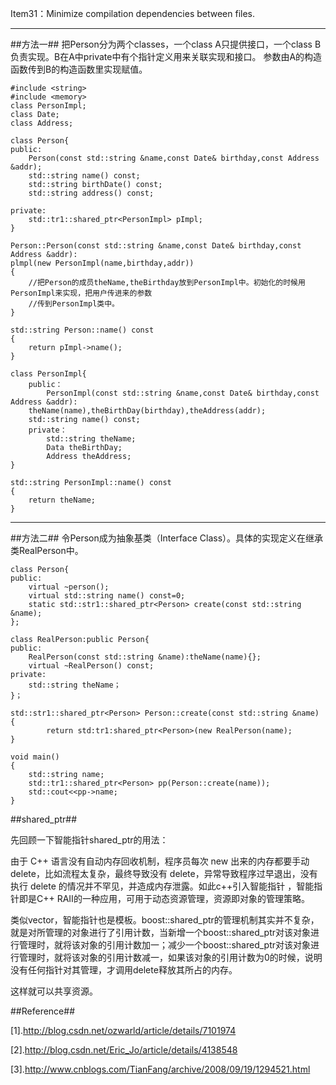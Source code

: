 Item31：Minimize compilation dependencies between files.

-----------------------------------------------------------------------------------

##方法一##
把Person分为两个classes，一个class A只提供接口，一个class B负责实现。B在A中private中有个指针定义用来关联实现和接口。
参数由A的构造函数传到B的构造函数里实现赋值。

``` 
#include <string>
#include <memory>
class PersonImpl;
class Date;
class Address;

class Person{
public:
	Person(const std::string &name,const Date& birthday,const Address &addr);
	std::string name() const;
	std::string birthDate() const;
	std::string address() const;

private:
	std::tr1::shared_ptr<PersonImpl> pImpl;
}

Person::Person(const std::string &name,const Date& birthday,const Address &addr):
plmpl(new PersonImpl(name,birthday,addr))
{
	//把Person的成员theName,theBirthday放到PersonImpl中。初始化的时候用PersonImpl来实现，把用户传进来的参数
	//传到PersonImpl类中。
}

std::string Person::name() const
{
	return pImpl->name();
}

class PersonImpl{
	public：
		PersonImpl(const std::string &name,const Date& birthday,const Address &addr):
	theName(name),theBirthDay(birthday),theAddress(addr);
	std::string name() const;
	private：
		std::string theName;
		Data theBirthDay;
		Address theAddress;
}

std::string PersonImpl::name() const
{
	return theName;
}
``` 

---------------------------------

##方法二##
令Person成为抽象基类（Interface Class）。具体的实现定义在继承类RealPerson中。

``` 
class Person{
public:
	virtual ~person();
	virtual std::string name() const=0;
	static std::str1::shared_ptr<Person> create(const std::string &name);
};

class RealPerson:public Person{
public:
	RealPerson(const std::string &name):theName(name){};
	virtual ~RealPerson() const;
private:
	std::string theName；
}；

std::str1::shared_ptr<Person> Person::create(const std::string &name)
{
		return std:tr1:shared_ptr<Person>(new RealPerson(name);
}

void main()
{
	std::string name;
	std::tr1::shared_ptr<Person> pp(Person::create(name));
	std::cout<<pp->name;
}

``` 

##shared_ptr##

先回顾一下智能指针shared_ptr的用法：

由于 C++ 语言没有自动内存回收机制，程序员每次 new 出来的内存都要手动 delete，比如流程太复杂，最终导致没有 delete，异常导致程序过早退出，没有执行 delete 的情况并不罕见，并造成内存泄露。如此c++引入智能指针 ，智能指针即是C++ RAII的一种应用，可用于动态资源管理，资源即对象的管理策略。

类似vector，智能指针也是模板。boost::shared_ptr的管理机制其实并不复杂，就是对所管理的对象进行了引用计数，当新增一个boost::shared_ptr对该对象进行管理时，就将该对象的引用计数加一；减少一个boost::shared_ptr对该对象进行管理时，就将该对象的引用计数减一，如果该对象的引用计数为0的时候，说明没有任何指针对其管理，才调用delete释放其所占的内存。

这样就可以共享资源。


##Reference##

[1].http://blog.csdn.net/ozwarld/article/details/7101974

[2].http://blog.csdn.net/Eric_Jo/article/details/4138548

[3].http://www.cnblogs.com/TianFang/archive/2008/09/19/1294521.html
